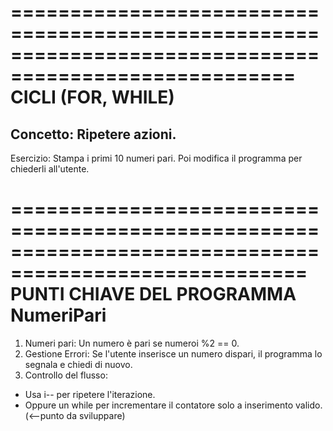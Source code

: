 ======================================================================================================
                                      CICLI (FOR, WHILE)
======================================================================================================
Concetto: Ripetere azioni.
--------------------------------------------------------------------
Esercizio: Stampa i primi 10 numeri pari.
           Poi modifica il programma per chiederli all'utente.

=======================================================================================================
                               PUNTI CHIAVE DEL PROGRAMMA NumeriPari
=======================================================================================================
1. Numeri pari: Un numero è pari se numeroi %2 == 0.
2. Gestione Errori: Se l'utente inserisce un numero dispari, il programma lo segnala e chiedi di nuovo.
3. Controllo del flusso:
  - Usa i-- per ripetere l'iterazione.
  - Oppure un while per incrementare il contatore solo a inserimento valido. (<--punto da sviluppare)
